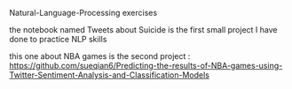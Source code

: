 Natural-Language-Processing exercises

the notebook named Tweets about Suicide is the first small project I have done to practice NLP skills

this one about NBA games is the second project : https://github.com/sueqian6/Predicting-the-results-of-NBA-games-using-Twitter-Sentiment-Analysis-and-Classification-Models
